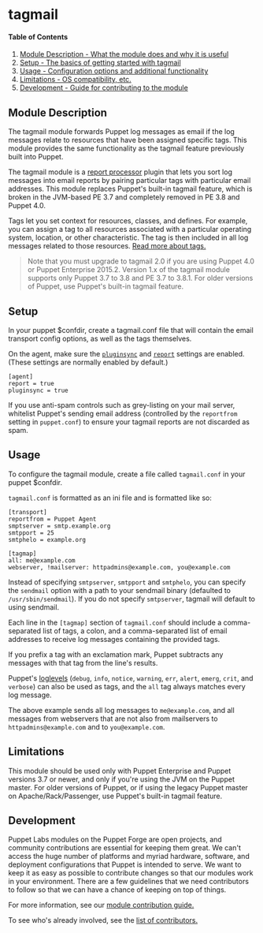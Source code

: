 # tagmail

#### Table of Contents

1. [Module Description - What the module does and why it is useful](#module-description)
2. [Setup - The basics of getting started with tagmail](#setup)
3. [Usage - Configuration options and additional functionality](#usage)
4. [Limitations - OS compatibility, etc.](#limitations)
5. [Development - Guide for contributing to the module](#development)


## Module Description

The tagmail module forwards Puppet log messages as email if the log messages relate to resources that have been assigned specific tags. This module provides the same functionality as the tagmail feature previously built into Puppet.

The tagmail module is a [report processor](https://docs.puppetlabs.com/guides/reporting.html) plugin that lets you sort log messages into email reports by pairing particular tags with particular email addresses. This module replaces Puppet's built-in tagmail feature, which is broken in the JVM-based PE 3.7 and completely removed in PE 3.8 and Puppet 4.0.

Tags let you set context for resources, classes, and defines. For example, you can assign a tag to all resources associated with a particular operating system, location, or other characteristic. The tag is then included in all log messages related to those resources. [Read more about tags.](http://docs.puppetlabs.com/puppet/latest/reference/lang_tags.html)

> Note that you must upgrade to tagmail 2.0 if you are using Puppet 4.0 or Puppet Enterprise 2015.2. Version 1.x of the tagmail module supports only Puppet 3.7 to 3.8 and PE 3.7 to 3.8.1. For older versions of Puppet, use Puppet's built-in tagmail feature.


## Setup

In your puppet $confdir, create a tagmail.conf file that will contain the email transport config options, as well as the tags themselves.

On the agent, make sure the [`pluginsync`](https://docs.puppetlabs.com/references/latest/configuration.html#pluginsync) and [`report`](https://docs.puppetlabs.com/references/latest/configuration.html#report) settings are enabled. (These settings are normally enabled by default.)

```
[agent]
report = true
pluginsync = true
```

If you use anti-spam controls such as grey-listing on your mail server, whitelist Puppet's sending email address (controlled by the `reportfrom` setting in `puppet.conf`) to ensure your tagmail reports are not discarded as spam.

## Usage

To configure the tagmail module, create a file called `tagmail.conf` in your puppet $confdir.

`tagmail.conf` is formatted as an ini file and is formatted like so:

~~~
[transport]
reportfrom = Puppet Agent
smptserver = smtp.example.org
smtpport = 25
smtphelo = example.org

[tagmap]
all: me@example.com
webserver, !mailserver: httpadmins@example.com, you@example.com
~~~

Instead of specifying `smtpserver`, `smtpport` and `smtphelo`, you can specify the `sendmail` option with a path to your sendmail binary (defaulted to `/usr/sbin/sendmail`). If you do not specify `smtpserver`, tagmail will default to using sendmail.

Each line in the `[tagmap]` section of `tagmail.conf` should include a comma-separated list of tags, a colon, and a comma-separated list of email addresses to receive log messages containing the provided tags.

If you prefix a tag with an exclamation mark, Puppet subtracts any messages with that tag from the line's results.

Puppet's [loglevels](https://docs.puppetlabs.com/references/latest/metaparameter.html#loglevel) (`debug`, `info`, `notice`, `warning`, `err`, `alert`, `emerg`, `crit`, and `verbose`) can also be used as tags, and the `all` tag always matches every log message.

The above example sends all log messages to `me@example.com`, and all messages from webservers that are not also from mailservers to `httpadmins@example.com` and to `you@example.com`.

## Limitations

This module should be used only with Puppet Enterprise and Puppet versions 3.7 or newer, and only if you're using the JVM on the Puppet master. For older versions of Puppet, or if using the legacy Puppet master on Apache/Rack/Passenger, use Puppet's built-in tagmail feature.

## Development

Puppet Labs modules on the Puppet Forge are open projects, and community contributions are essential for keeping them great. We can't access the huge number of platforms and myriad hardware, software, and deployment configurations that Puppet is intended to serve. We want to keep it as easy as possible to contribute changes so that our modules work in your environment. There are a few guidelines that we need contributors to follow so that we can have a chance of keeping on top of things.

For more information, see our [module contribution guide.](https://docs.puppetlabs.com/forge/contributing.html)

To see who's already involved, see the [list of contributors.](https://github.com/puppetlabs/puppetlabs-tagmail/graphs/contributors)